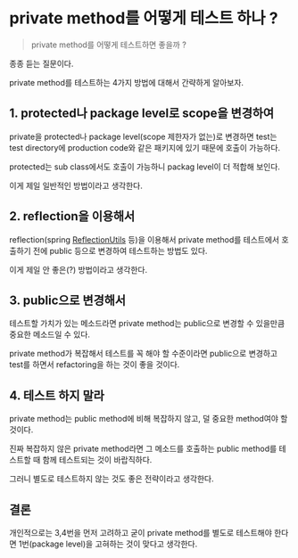 # private method를 어떻게 테스트 하나 ?

> private method를 어떻게 테스트하면 좋을까 ?

종종 듣는 질문이다.

private method를 테스트하는 4가지 방법에 대해서 간략하게 알아보자.

## 1. protected나 package level로 scope을 변경하여

private을 protected나 package level(scope 제한자가 없는)로 변경하면 test는 test directory에 production code와 같은 패키지에 있기 때문에 호출이 가능하다.

protected는 sub class에서도 호출이 가능하니 packag level이 더 적합해 보인다.

이게 제일 일반적인 방법이라고 생각한다.

## 2. reflection을 이용해서

reflection(spring [ReflectionUtils](https://docs.spring.io/spring-framework/docs/current/javadoc-api/org/springframework/util/ReflectionUtils.html) 등)을 이용해서 private method를 테스트에서 호출하기 전에 public 등으로 변경하여 테스트하는 방법도 있다.

이게 제일 안 좋은(?) 방법이라고 생각한다.

## 3. public으로 변경해서

테스트할 가치가 있는 메소드라면 private method는 public으로 변경할 수 있을만큼 중요한 메소드일 수 있다.

private method가 복잡해서 테스트를 꼭 해야 할 수준이라면 public으로 변경하고 test를 하면서 refactoring을 하는 것이 좋을 것이다.


## 4. 테스트 하지 말라

private method는 public method에 비해 복잡하지 않고, 덜 중요한 method여야 할 것이다.

진짜 복잡하지 않은 private method라면 그 메소드를 호출하는 public method를 테스트할 때 함께 테스트되는 것이 바랍직하다.

그러니 별도로 테스트하지 않는 것도 좋은 전략이라고 생각한다.

## 결론

개인적으로는 3,4번을 먼저 고려하고 굳이 private method를 별도로 테스트해야 한다면 1번(package level)을 고혀하는 것이 맞다고 생각한다.